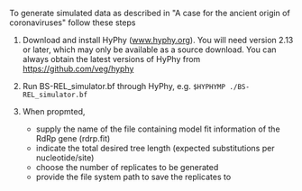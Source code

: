 To generate simulated data as described in "A case for the ancient origin of coronaviruses" 
follow these steps

1. Download and install HyPhy (www.hyphy.org). You will need version 2.13 or later, which 
may only be available as a source download. You can always obtain the latest versions of 
HyPhy from https://github.com/veg/hyphy

2. Run BS-REL_simulator.bf through HyPhy, e.g. ```$HYPHYMP ./BS-REL_simulator.bf```

3. When propmted, 
   - supply the name of the file containing model fit information of the RdRp gene (rdrp.fit)
   - indicate the total desired tree length (expected substitutions per nucleotide/site)
   - choose the number of replicates to be generated 
   - provide the file system path to save the replicates to
